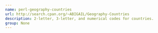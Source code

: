 ```yaml
---
name: perl-geography-countries
url: http://search.cpan.org/~ABIGAIL/Geography-Countries
description: 2-letter, 3-letter, and numerical codes for countries.
group: None
---
```

